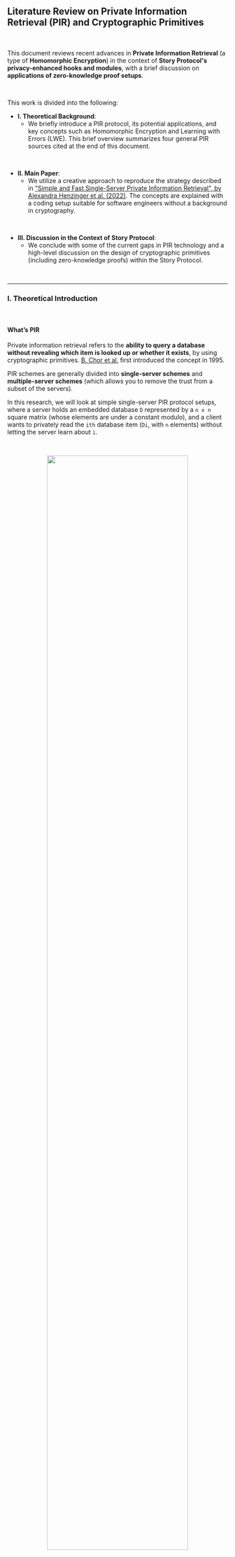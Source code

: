 ## Literature Review on Private Information Retrieval (PIR) and Cryptographic Primitives

<br>


This document reviews recent advances in **Private Information Retrieval** (a type of **Homomorphic Encryption**) in the context of **Story Protocol's privacy-enhanced hooks and modules**, with a brief discussion on **applications of zero-knowledge proof setups**.

<br>

This work is divided into the following:

* **I. Theoretical Background**: 
    - We briefly introduce a PIR protocol, its potential applications, and key concepts such as Homomorphic Encryption and Learning with Errors (LWE). This brief overview summarizes four general PIR sources cited at the end of this document.
<br>

* **II. Main Paper**: 
    - We utilize a creative approach to reproduce the strategy described in ["Simple and Fast Single-Server Private Information Retrieval", by Alexandra Henzinger et al. (2022)](https://eprint.iacr.org/2022/949). The concepts are explained with a coding setup suitable for software engineers without a background in cryptography.
<br>

* **III. Discussion in the Context of Story Protocol**:
    - We conclude with some of the current gaps in PIR technology and a high-level discussion on the design of cryptographic primitives (including zero-knowledge proofs) within the Story Protocol.



<br>

----

### I. Theoretical Introduction

<br>


#### What’s PIR

Private information retrieval refers to the **ability to query a database without revealing which item is looked up or whether it exists**, by using cryptographic primitives. [B. Chor et al.](https://www.wisdom.weizmann.ac.il/~oded/p_pir.html) first introduced the concept in 1995.

PIR schemes are generally divided into **single-server schemes** and **multiple-server schemes** (which allows you to remove the trust from a subset of the servers).

In this research, we will look at simple single-server PIR protocol setups, where a server holds an embedded database `D` represented by a `n x n` square matrix (whose elements are under a constant modulo), and a client wants to privately read the `ith` database item (`Di`, with `n` elements) without letting the server learn about `i`.

<br>

<p align="center">
<img src="diagrams/pir1.png" width="80%" align="center"/>

<br>
<br>




<br>

#### Homomorphic Encryption Schemes

Suppose a server that can `XOR` client’s data. The client would send their cipher `c0`, obtained from their plaintext data `m0` and their key `k0`:

```
c = m0 ⌖ k0
```

**Homomorphism** is the property that if a client sends two encrypted messages, `c1` and `c2` (from messages `m0` and `m1`, respectively), the server can return `c1 ⌖ c2` so the client can retrieve `m0 ⌖ m1`.

**Additive homomorphism** occurs when, given two ciphertexts `(a0, c0)` and `(a1, c1)`, their sum `(a0 + a1, c0 + c1)` decrypts to the sum of the plaintexts (provided that the error remains sufficiently small). In general, performing additions on encrypted ciphertexts is easy, but multiplications are incredibly hard.

**Partially homomorphic encryption** can be easily achieved as it accepts the possibility that not all data is encrypted (or homomorphic) through other operations (such as multiplication). 

**Fully homomorphic encryption (FWE)**, which is much harder to achieve, would occur if a server operated on encrypted data **without seeing ANY of its content.**

<br>

> 💡 *In a more formal definition, **homomorphic encryption** is a form of encryption with evaluation capability for computing over encrypted data without access to the secret key, i.e., supporting arbitrary computation on ciphers. **Fully homomorphic encryption** could be said to be the evaluation of arbitrary circuits of multiple types of (unbounded depth) gates (relevant to zero-knowledge proof setups).*

<br>

#### Learning with Errors (LWE)

PIR is also a subset of the broad topic of **lattice-based cryptography**. It refers to a series of **quantum-resistant cryptographic primitives** involving lattices, either in their construction or in the security proof.

<br>

> 💡 *Over an n-dimensional vector space, a lattice is an infinite set of points represented by a collection of vectors.*

<br>

In a [2005 seminal PIR paper](https://dl.acm.org/doi/10.1145/1060590.1060603), Oded Regev introduced the **first lattice-based public-key encryption scheme** and the **learning with errors (LWE) problem**. 

The LWE problem relies on the **hardness of distinguishing between a message with added noise and a random sample**. It can be thought of as **a search in a (noisy) modular set of equations whose solutions can be very difficult to solve**. In other words, given `m` samples of coefficients `(bi, ai)` in the linear equation `bi = <ai, s> + ei`, with the error `ei` sampled from a small range `[-bound, bound]`, finding the secret key `s` is "hard". 

Note, however, that LWE-based encryption schemes have a **significant drawback due to noise growth**. As the ciphertexts produced by these schemes are noisy encodings of the plaintext, **homomorphic operations between ciphertexts increase the magnitude of the noise**. If the noise exceeds a certain threshold, the correctness of the decryption may no longer hold. Despite this problem, **Regev encryption** can be very efficient for PIR as it is additively homomorphic.

In the past decades, Regev's security proof and the LWE scheme's efficiency have been the subject of intense research among cryptographers, including [Craig Gentry's thesis (2009)](https://crypto.stanford.edu/craig/craig-thesis.pdf), on the **first Fully Homomorphic Encryption Scheme**.


<br>

#### A Simple Implementation of the PIR Protocol

A PIR protocol aims to design **schemes that satisfy privacy and correctness constraints while achieving the minimum possible download cost**. 

<br>

> 💡 *The **download cost** of a PIR scheme is defined as **the total number of bits downloaded by the user from all the databases, normalized by the message size**. The **PIR rate** is defined as **the reciprocal of the PIR download cost**.*

<br>

One possible implementation approach is to choose a suitable polynomial and then have a single server preprocess the data. This preprocessing depends only on the database `D` and the public parameters of the Regev encryption scheme, so that the server can reuse the work across many queries from many independent clients.

After the preprocessing step, to answer a client's query, the server must compute only roughly `N 32-bit` integer multiplications and additions on a database of `N bytes`. The catch is that the client must download a *hint* matrix about the database contents after this preprocessing.

Therefore, a simple server PIR scheme would comprise two phases:

* **the offline phase**, with pre-computations and the exchange of *hints*, and

* **the online phase**, with the query processing on the server and response decoding on the client.

The practicality of PIR-based applications is primarily impacted by the query processing time and the hint exchange phase. The theoretical query size can be estimated as growing as the square root of the number of elements "represented" in the database. 


<br>

#### Possible applications of PIR

Once PIR becomes less expensive or prohibitive (*i.e.*, cheaper computation with a small cipher, as PIR inherently has a high cost for server-side computation), these are some of the possible applications that could utilize the protocol:

- **Searching IP databases**: When filing a new IP, the author must search the IP database to check that no previous entry significantly overlaps with their invention. PIR could allow the search to be performed without leaving search terms on the query log of the IP database.

- **Real-time asset quotes**: Investors interested in a particular asset often monitor the market to determine when to purchase. PIR could allow their interest to be confidential.

- **Safe browsing and private oracles, checking passwords over breached databases (or any type of credentials), Certificate Transparency (CT) checks, certificate revocation checks,** among many others.




<br>


---

### II. ["Simple and Fast Single-Server Private Information Retrieval", by Alexandra Henzinger et. al (2022)](https://eprint.iacr.org/2022/949) 

<br>

#### Key Tenets

* This paper introduces a design for **SimplePIR**, **the fastest single-server PIR scheme known to date**.

* The security is held under a **Learning with Errors scheme** that requires no polynomial arithmetic or fast Fourier transforms. Regev encryption gives a secret-key encryption scheme that is secure under the LWE assumption.

* To answer a client’s query, the server performs fewer than **one 32-bit multiplication** and **one 32-bit addition** per **database byte**, achieving **10 GB/s/core server throughput**.

* The first approach to **querying a 1 GB database** demands the client first to download a **121 MB "hint"** about the database contents**. Then, the client can make any number of queries, each requiring **242 KB of communication**.

* The second approach **shrinks the hint to 16 MB**. Then, the following queries demand **345 KB of communication**.

* Finally, the scheme is applied, together with a novel data structure for approximate set membership, to **private auditing in Certificate Transparency**. The results can be compared to Google Chrome’s current approach, with **16 MB of downloads per month, and 150 bytes per TLS connection**.


<br>

#### A Server and a Query in SimplePIR

🚨 **To illustrate the results above, I wrote a simple set of experiments in Python. This part is optional for the reader, and can be skipped to section III (discussion). The full code is available at [./pir_experiment](pir_experiment).**


In this code, the single-server database is represented by a square matrix `(m x m)`, while a query is a vector filled by `0s` except at the asking row and column `(m x 1)`. Any result should have the same dimension as the query vector (*i.e.*, the space is reduced to the size of the column where the data is located).

The server retrieves the queried item by:

1. looping over every column and multiplying their values to the value in the same row of the query vector, and

2. adding the values found in each column in its own matrix.



A secret key Regev encryption scheme using sampled errors to reproduce LWE is then built on top of the ideas above. Privacy is guaranteed by checking that fully homomorphic encryption is held with respect to addition in this setup (*i.e.*, additive homomorphism).



<br>

#### Part I: Defining a Message Vector Primitive


We start by defining a primitive class for the message vector and its operations:

```python
class Message:

    def __init__(self, mod=None, rows=None, cols=None, message=None):
        self.mod = mod
        self.rows = rows
        self.cols = cols
        self.message = message

    def _check_dimensions(self, other_msg) -> None:
        if self.rows != other_msg.rows or self.cols != other_msg.cols:
            os.exit()

    def __add__(self, vector):
        self._check_dimensions(vector)
        for i in range(len(self.message)):
            self.message[i] = (self.message[i] + vector.message[i]) % self.mod
        return self

    def __sub__(self, vector):
        self._check_dimensions(vector)
        for index in range(len(self.message)):
            self.message[index] = (self.message[index] - vector.message[index]) % self.mod
        return self

    def __mul__(self, vector):
        this_vector = [0] * (self.rows * vector.cols)
        for i in range(self.rows):
            for j in range(self.cols):
                for k in range(vector.cols):
                    this_vector[i * vector.cols + k] = (this_vector[i * vector.cols + k] +\
                        (self.message[i * self.cols + j] * vector.message[j * vector.cols + k])) % self.mod
        
        return Message(self.mod, self.rows, vector.cols, this_vector)
    
    def __eq__(self, vector):
        return (self.rows == vector.rows) and \
               (self.cols == vector.cols) and \
               (self.message == vector.message)

    def __repr__(self):
        return f'\nRows: {self.rows}\nCols: {self.cols}\nVector: {self.message}\n'

    def calculate_scaling(self, numerator, denominator, this_mod):
        this_vector = [0] * (self.rows * self.cols)
        for i in range(len(self.message)):
            this_vector[i] = round((numerator * self.message[i]) / denominator) % this_mod
        return Message(this_mod, self.rows, self.cols, this_vector)

    def set_query_element(self, row, col, value) -> None:
        self.message[row * self.cols + col] = value
        
    def get_query_element(self, row, col) -> int:
        return self.message[row * self.cols + col]

    @staticmethod
    def create_random_message(mod, rows, cols): 
        return Message(mod, rows, cols, [random.randint(0, mod - 1) for _ in range(rows * cols)])

    @staticmethod
    def create_zero_message(mod, rows, cols): 
        return Message(mod, rows, cols, [0 for _ in range(rows * cols)])

    @staticmethod
    def calculate_sample_error(bound, mod, rows, cols): 
        sample_error = random.randint(-bound, +bound)
        return Message(mod, rows, cols, [sample_error % mod for _ in range(cols * rows)])

```

<br>


#### Part II: Defining the Secret Key Regev Encryption Scheme

Encryption and decryption of a message can be defined as a simple secret key Regev encryption scheme:


```python
def encrypt(A, s, e, m0):
    """
        Encrypt this message with a simple `B = A * s + e + m0`, 
        where `s` is the secret and `e` is the error vector.
        Set the cipher as the tuple c = (B, A).
    """

    B = (A * s) + e + m0
    return (B, A)


def decrypt(s, c):
    """ 
        Calculate the decryption of a ciphertext, given c
        and a secret, such that m1 = m0 + e.
    """

    B = c[0]
    A = c[1]
    return B - (A * s)
```

<br>

These methods can be added to a primitive class that also sets the LWE parameters, such as the size of a message vector (`m` and `n`), the message's modulo `mod` and `p`, and a `bound` range (*e.g.,* the standard variation of a Gaussian distribution with zero `mean`).

<br>



```python
class Regev():

    def __init__(self):
        self.mod = None
        self.n = None
        self.m = None
        self.p = None
        self.bound = None
        self._load_env_parameters()

    def _load_env_parameters(self);
        env_vars = load_config()
        self.mod = int(env_vars['mod'])
        self.n = int(env_vars['n'])
        self.m = int(env_vars['m'])
        self.p = int(env_vars['p'])
        self.bound = int(env_vars['bound'])

    def create_secret_key(self, this_mod=None, msg_n=1):
        if this_mod is None:
            this_mod = self.mod
        return  Message.create_random_message(this_mod, self.n, msg_n)

    def create_message_setup(self, this_m=None, this_n=None, this_mod=None, msg_n=None):
        if this_mod is None:
            this_mod = self.mod
        if this_m is None:
            this_m = self.m
        if this_n is None:
            this_n = self.n
        if msg_n is None:
            msg_n = 1

        m0 = Message.create_random_message(this_mod, self.m, msg_n)
        A = Message.create_random_message(self.mod, self.m, self.n)
        e = Message.calculate_sample_error(self.bound, self.mod, self.m, msg_n)

        return m0, A, e
```

<br>



#### Part III: Encryption and Decryption of a Message with a Sampled Error Vector

To illustrate how LWE can work, we operate our message vector over a ring modulo `mod`, so some information is lost. Then, use Gaussian Elimination (a method to solve linear equations) to recover the original message.

First, we represent a message vector `m0` of size `m`, where each element has a modulo `mod`. 

Next, we encrypt this message with a simple `B = A * s + e + m0`, where `s` is the secret and `e` is an error vector.

Then, we set the ciphertext as the tuple `c = (B, A)` and decrypt it for a given `s`, such that `m1 = m0 + e`.


<br>

```python
def linear_secret_key_regev_encryption_with_error():

    # 1. Key generation
    regev = Regev()
    m0, A, e = regev.create_message_setup()
    s = regev.create_secret_key()

    # 2. Encryption by calculating B and ciphertext c
    c = regev.calculate_encryption(A, s, e, m0)

    # 3. Calculate the decryption of the ciphertext c
    m1 = regev.calculate_decryption(s, c)

    # 4. The message vector m1 should be equal to m0 plus the error vector e
    regev.print_results(m0, m0 + e, 'm0', 'm0 + e')
```

<br>

The original message should be retrieved.

<br>

#### Part IV: Running a Simple Linear Key Regev Encryption Experiment with a Scaled Message


Continuing with LWE, we now lose information on the least significant bits by adding noise, *i.e.*, by scaling the message vector (before adding it to encryption) with:

```
delta = mod / p
```

Then, during the decryption, we scale the message vector back by:

```
1 / delta
```

The scaling ensures that `m` is in the highest bits of the message vector, without losing information by adding the error vector `e`.

Consequently, the message `m0` vector has each element modulo `p` (not `mod`), where `p < q`. The scaled message is:

```
m0_scaled = m0 * delta = m0 * mod / p
```

The ciphertext `c` is:

```
B = A * s + e + m0_scaled
```

which can be decrypted as

```
c = (B, A)
```

This is the code:

```python
def linear_secret_key_regev_encryption_scaled():

    # 1. Key generation
    regev = Regev()
    m0, A, e = regev.create_message_setup(this_mod = regev.p)
    s = regev.create_secret_key()

    # 2. Scale message vector by delta = mod / p
    scaled_m0 = m0.calculate_scaling(regev.mod, regev.p, regev.mod)

    # 3. Encryption by calculating B and ciphertext c
    c = regev.calculate_encryption(A, s, e, scaled_m0)

    # 4. Calculate the decryption of the ciphertext c
    m1 = regev.calculate_decryption(s, c)

    # 5. Scale m1 vector by 1 / delta = p / mod
    scaled_m1 = m1.calculate_scaling(regev.p, regev.mod, regev.p)

    # 6. The message vector m0 should be equal to m1
    regev.print_results(m0, scaled_m1, 'm0', 'scaled m1')
```

<br>

The original message should be retrieved.


<br>

#### Part V: Proving that the Regev Scheme is Additive Homomorphic

As we saw above, additive homomorphism means that if `c0` is the encryption of `m0` under a secret key `s`, and `c1` is the encryption of `m1` under the same secret key `s`, then `c0 + c1` is the encryption of `m0 + m1` under `s`.

For a large number of `ci`, noise can be introduced from error, so the correctness of the results will depend on the values of `m`, `n`, `mod`, and `p`, such that:

```
|sum ei| < mod / (2 * p)
```

Here is the source code for this experiment:

<br>

```python
def additive_homomorphism() -> None:

    # 1. Key generation for two independent messages m0 and m1
    r0 = Regev()
    m0, A0, e0 = r0.create_message_setup(this_mod = r0.p)
    r1 = Regev()
    m1, A1, e1 = r1.create_message_setup(this_mod = r1.p)
    s = r0.create_secret_key()

    # 3. Scale message vectors by delta = mod / p
    scaled_m0 = m0.calculate_scaling(r0.mod, r0.p, r0.mod)
    scaled_m1 = m1.calculate_scaling(r1.mod, r1.p, r1.mod)

    # 4. Encryption by calculating B and ciphertext c for each message
    c0 = r0.calculate_encryption(A0, s, e0, scaled_m0)
    c1 = r1.calculate_encryption(A1, s, e1, scaled_m1)

    # 5. Add the ciphertexts, with c2 = c0 + c1
    c2 = (c0[0] + c1[0], c0[1] + c1[1])

    # 6. Decrypt the sum of the ciphertexts
    r2 = Regev()
    m2 = r2.calculate_decryption(s, c2)

    # 5. Scale m1 vector by 1/ delta = p / mod
    scaled_m2 = m2.calculate_scaling(r2.p, r2.mod, r2.p)

    # 6. The sum of the message vectors m0 and m1 should be equal to m2
    r2.print_results(m0 + m1, scaled_m2, 'm0 + m1', 'm2')
```

<br>

The original message should be retrieved.

<br>


#### Part VI: Proving that the Regev Scheme Supports Plaintext Inner Product

This experiment shows that given a cipher `c` and a message vector `m0`, we can perform a tranformation `c -> c1` such that it also encrypts the inner product of `m0` with a plaintext vector `k` of size `m` and element modulo `p`.

Because of noise growth with the vector `k`, fine-tuning the initial parameters is crucial for the message to be successfully retrieved. To guarantee correct decryption, the following must hold:

```
k * e0 < mod / (2 * p)
```

Here is the source code:

<br>

```python
def plaintext_inner_product():

    # 1. Key generation
    r0 = Regev()
    m0, A, e = r0.create_message_setup(this_mod = r0.p)
    s = r0.create_secret_key(this_mod = r0.p)

    # 2. Scale message vector by delta = mod / p
    scaled_m0 = m0.calculate_scaling(r0.mod, r0.p, r0.mod)

    # 3. Encryption by calculating B and ciphertext c
    c = r0.calculate_encryption(A, s, e, scaled_m0)

    # 4. Calculate a plaintext vector transposed k and then scale it by delta = mod / p
    rk = Regev()
    k = m0.create_random_message(rk.p, 1, rk.m )
    scaled_k = m0.calculate_scaling(1, 1, rk.mod)

    # 5. Calculate the noise growth 
    noise_growth = scaled_k * e

    # 6. Define the ciphertext of the inner product of m0 and k
    c1 = (scaled_k * c[0], scaled_k * c[1])

    # 7. Decrypt the ciphertext of the inner product of m0 and k
    m1 = r0.calculate_decryption(s, c1)

    # 8. Scale m1 vector by 1/ delta = p / mod
    m1_scaled = m1.calculate_scaling(r0.p, r0.mod, r0.p)

    # 9. Scale back the plaintext vector k by 1/ delta = p / mod
    scaled_scaled_k = scaled_k.calculate_scaling(1, 1, rk.p)

    # 10. The message vector m1 scaled should be equal scaled k * m0
    r0.print_results(m1_scaled, scaled_scaled_k * m0, 'scaled m1', 'scaled k * m0')

    # 11. Print results on noise, decryption fails when noise > delta / 2 
    rk.print_noise_growth(m1_scaled, scaled_scaled_k * m0, noise_growth)
```


<br>

The original message should be retrieved.

<br>

#### Part VII: Running a Very Simple PIR Setup Without Encryption

We are ready to see how PIR works (without encryption yet).

We define our server's database by a square vector of size `m x m`, with each entry modulo `p`. Then, we query a value at a specific row `r` and col `c` in plaintext, by creating a query vector of size `m x 1` that is filled with `0`, except for the desired column index `c`.

We then show that computing the dot product of the database vector to the query vector will give a result vector with all rows in the column index `c`, from which you can retrieve row `r`.

<br>


```python
def no_encryption_example():

    # 1. Represent a database as a square matrix
    msg = Message()
    db = msg.create_random_message(500, 20, 20)
  
    # 2. Create some random query value for row and column
    query_row = 10
    query_col = 10

    # 3. Create a message that is 5 at the query column and 0 elsewhere
    query = msg.create_zero_message(500, 20, 1)
    query.set_query_element(query_col, 0, 1)

    # 4. Compute resulting message vector    
    result = db * query
    log_debug(f'result = db * query: {result}\n')

    # 5. Compute msg retrieved from the database
    correct_retrieval = result.get_query_element(query_row, 0) == \
                        db.get_query_element(query_row, query_col)
```

<br>

The original message should be retrieved.

<br>

#### Part VIII: Running a Full Secret Key Regev PIR Experiment

Finally, we achieve a full PIR experiment by building a query vector as in the previous experiment, but now encrypting it using the secret key `s` from the Regev encryption scheme.

```python
def secret_key_regev_example():

    # 1. Represent a database as a square matrix
    regev = Regev()
    msg = Message()    
    db = msg.create_random_message(regev.p, regev.m, regev.m)

    # 2. Create some random query value for row and column
    log_debug('2. Now, let\'s create a random query value for row and column.')
    query_row = 5
    query_col = 5

    # 3. Create query message vector            
    query = msg.create_zero_message(regev.mod, regev.m, 1)
    query.set_query_element(query_col, 0, 1)

    # 4. Encrypt query message vector
    _, A, e = regev.create_message_setup()
    # Here we could either use mod or p as the scaling factor.
    s = regev.create_secret_key()

    # 5. Scale query vector by delta = mod / p and db vector from p to mod
    scaled_query = query.calculate_scaling(regev.mod, regev.p, regev.mod)
    scaled_db = db.calculate_scaling(1, 1, regev.mod)

    # 6. Encryption by calculating B and ciphertext c
    c_query = regev.calculate_encryption(A, s, e, scaled_query)

    # 7. Compute encrypted result
    c_result = (scaled_db * c_query[0], scaled_db * c_query[1])

    # 8. Calculate the decryption of the ciphertext c_result to find the
    #    result of the PIR query at the query_col th column             
    m1 = regev.calculate_decryption(s, c_result)

    # 9. Scale the result by p / mod
    m1_scaled = m1.calculate_scaling(regev.p, regev.mod, regev.p)
  
    # 10. The message vector m1_scaled should be equal to the db at the 
    # query vector query_row, query_col, showing that PIR works.        
    correct_retrieval = m1_scaled.get_query_element(query_row, 0) == \
                        scaled_db.get_query_element(query_row, query_col)
```


<br>

The original message should be retrieved.

<br>


---

### III. Discussion

<br>

#### Why PIR is Still Not Feasible


Although modern PIR schemes require **little communication** and the protocol **works well enough at smaller scales**, the time needed to scan a database **grows proportionally** with the size of its size and can become **prohibitively inefficient** (fetching a database record grows only polylogarithmically with the number of records, `N`).

However, **after preprocessing the database**, the server can **answer a query in time sublinear in `N`**. Thus, the current hard limit on the throughput of PIR schemes is the ratio between the database size and the server time to answer a query.


<br>

#### PIR for Private IP Search

If PIR protocols become fully available for commercial applications, Story Protocol could take advantage of this technology to implement private oracles, including private IP search and discovery.

Although it's still early to define how this protocol could be incorporated into Story's modular architecture, we discuss an idea here.

[Story Protocol's documentation](https://docs.storyprotocol.xyz/docs/) defines the **Function Layer (verbs)** separated from the **Data Layer (nouns)** and divided into two types of components:
- **Modules**, defining the actions that users can perform on the IP assets (IPAs), *i.e.,* the management of the data. 
- **Hooks**, defining the add-on features based on the actions provided by modules. 

In this design, PIR could be introduced as follows:

1. An off-chain preprocessing server as part of the core data.
2. A new private Module that would be responsible for connecting to this pre-formatted data.
3. Hooks that would talk to the private Module. For instance, a hook that can submit PIR-formatted encrypted messages from a private oracle search or a private infringement detection request.
4. Application layers performing queries (client side).


Note that **PIR protocols do not ensure data integrity or authentication**.  An authenticated PIR scheme could **combine an unauthenticated multi-server PIR scheme with a standard integrity-protection mechanism**, such as Merkle trees. 

In this approach, **PIR servers download the data from the blockchain to construct PIR databases**. For each database, the PIR server creates a description file (usually called a *manifest file*). The user collects all available **block headers** and fetches the manifest files from the PIR servers to query the PIR database later efficiently.


<br>

<p align="center">
<img src="diagrams/pir2.png" width="90%" align="center"/>

<br>
<br>



#### Zero Knowledge Proofs for Other Privacy-Enhanced Operations

In the Story Protocol documentation, there is a hint at the applicability of ZKPs and cryptographic setups when [speaking of AI-generated Assets marketplaces](https://docs.storyprotocol.xyz/docs/ai-generated-assets-marketplace):

> *"Use ZKP or simple hash of prompt to validate that the marketplace is running infringement checks without revealing prompts".*

<br>

Therefore, we conclude this work by briefly touching on further privacy enhancements through a zero-knowledge protocol, which is designed to **verify the truth of information without revealing the information itself**. In this case, a **verifier** convince themselves that a **prover** possesses knowledge of a secret parameter (called a **witness**) satisfying some relation, without revealing the witness to the verifier or anyone else.


<br>

> 💡 *ZKPs come to the forefront as possible solutions to ensure the privacy of the information exchanged on the blockchain. Other ones are secure multi-party computations (sMPC) and trusted execution environments (TEE).*


<br>

For instance, the popular ZK-SNARK setup could generally be implemented by:

* An off-chain key generator and ceremony, with enough entropy.
* An on-chain setup to construct and determine the initial state of the prover and verifier (using a combination of public and private keys or a common reference string).
* At the Function layer, privacy protection hooks could be leveraged to protect IP rights and to allow content encryption, digest registration, private governance, private compliance, private payment, private token gating, duplicated IP detection, and PII protection.
* At the application layer (ecosystem), some examples are KYC verification for license issuers and holders or even a decentralized identity for IP holders.


<br>

Finally, the current downsides of this technology are:

* **computation intensity**: ZKP algorithms are computationally intense as they require many interactions between the verifier and the prover (in interactive ZKPs), or a lot of computational capabilities (in non-interactive ZKPs).

* **design challenge**: zkEVMs that are fully compatible with native EVM are difficult to build.

* **security**: to satisfy the three properties of ZKP (completeness, soundness, and zero-knowledge), it is necessary to check that there are no security vulnerabilities in circuit configuration, library use, and key management (such as weak generated encryption keys, storing encryption keys in an insecure manner, or using the same key for multiple purposes).


<br>

---

### References


* [[1] Private Information Retrieval and Its Applications, Sajani Vithana et al.](https://arxiv.org/pdf/2304.14397.pdf)
* [[2] Practical Private Information Retrieval, Femi George Olumofin](https://uwspace.uwaterloo.ca/bitstream/handle/10012/6142/Olumofin_Femi.pdf?sequence=1&isAllowed=y)
* [[3] How Practical is Single-Server Private Information Retrieval?, Sophia Artioli](https://ethz.ch/content/dam/ethz/special-interest/infk/inst-infsec/appliedcrypto/education/theses/How_practical_is_single_server_private_information_retrieval_corrected.pdf)
* [[4] Applying Private Information Retrieval to Lightweight Bitcoin Clients, Kaihua Qin et al.](https://www.computer.org/csdl/proceedings-article/cvcbt/2019/366900a060/1cdOwKCMqXK)


